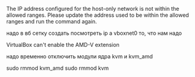 The IP address configured for the host-only network is not within the
allowed ranges. Please update the address used to be within the allowed
ranges and run the command again.

надо в вб сетку создать
посмотреть ip a
vboxnet0 то, что нам надо

VirtualBox can't enable the AMD-V extension

надо временно отключить модули ядра kvm и kvm_amd

sudo rmmod kvm_amd
sudo rmmod kvm


